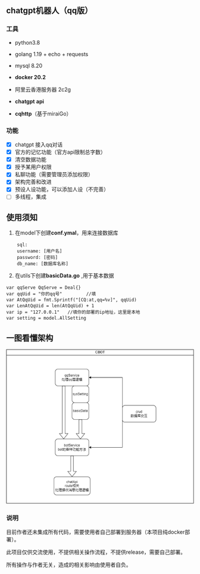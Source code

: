 ## chatgpt机器人（qq版）

### 工具

- python3.8
- golang 1.19 + echo + requests
- mysql 8.20
- **docker 20.2**
- 阿里云香港服务器 2c2g

- **chatgpt** **api**

- **cqhttp**（基于miraiGo）



### 功能

- [x] chatgpt 接入qq对话
- [x] 官方的记忆功能（官方api限制总字数）
- [x] 清空数据功能
- [x] 授予某用户权限
- [x] 私聊功能（需要管理员添加权限）
- [x] 架构完善和改进
- [x] 预设人设功能，可以添加人设（不完善）
- [ ] 多线程，集成

## 使用须知
1. 在model下创建**conf.ymal**，用来连接数据库
```
    sql:
    username: [用户名]
    password: [密码]
    db_name: [数据库名称]
```

2. 在utils下创建**basicData.go** ,用于基本数据
```
var qqServe QqServe = Deal{}
var qqUid = "你的qq号"         //填
var AtQqUid = fmt.Sprintf("[CQ:at,qq=%v]", qqUid)
var LenAtQqUid = len(AtQqUid) + 1
var ip = "127.0.0.1"   //填你的部署的ip地址，这里是本地
var setting = model.AllSetting
``` 

## 一图看懂架构

![](https://raw.githubusercontent.com/Solituderr/goChatQqBot/master/images/1241.gif)




### 说明

目前作者还未集成所有代码，需要使用者自己部署到服务器（本项目纯docker部署）。

此项目仅供交流使用，不提供相关操作流程，不提供release，需要自己部署。

所有操作与作者无关，造成的相关影响由使用者自负。

